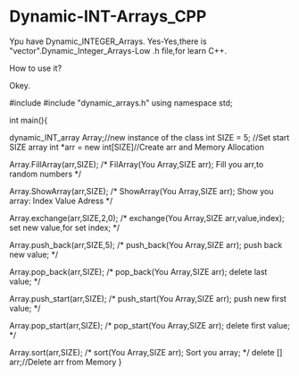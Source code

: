 # Dynamic-INT-Arrays_CPP
Ypu have Dynamic_INTEGER_Arrays. Yes-Yes,there is "vector".Dynamic_Integer_Arrays-Low .h file,for learn C++.

How to use it?

Okey.

#include <iostream>
#include "dynamic_arrays.h"
using namespace std;
  
int main(){
  
  dynamic_INT_array Array;//new instance of the class
  int SIZE = 5; //Set start SIZE array
  int *arr = new int[SIZE]//Create arr and Memory Allocation
  
  Array.FillArray(arr,SIZE);
  /*
    FilArray(You Array,SIZE arr);
    Fill you arr,to random numbers
  */
  
  Array.ShowArray(arr,SIZE);
  /*
    ShowArray(You Array,SIZE arr);
    Show you array: Index   Value   Adress
  */
  
  Array.exchange(arr,SIZE,2,0);
 /*
  exchange(You Array,SIZE arr,value,index); 
  set new value,for set index;
 */
  
  Array.push_back(arr,SIZE,5);
  /*
    push_back(You Array,SIZE arr);
    push back new value;
  */
  
  Array.pop_back(arr,SIZE);
   /*
    pop_back(You Array,SIZE arr);
    delete last value;
  */
  
  Array.push_start(arr,SIZE);
  /*
    push_start(You Array,SIZE arr);
    push new first value;
  */
  
  Array.pop_start(arr,SIZE);
   /*
    pop_start(You Array,SIZE arr);
    delete first value;
  */
  
  Array.sort(arr,SIZE);
  /*
    sort(You Array,SIZE arr);
    Sort you array;
  */
  delete [] arr;//Delete arr from Memory
}
  
